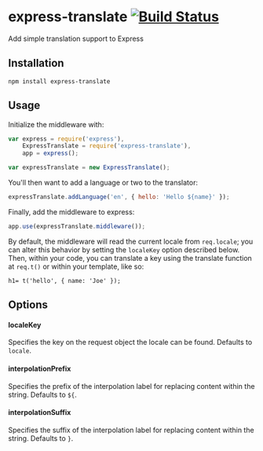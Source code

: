 # express-translate [![Build Status](https://travis-ci.org/uber/express-translate.png?branch=master)](https://travis-ci.org/uber/express-translate)

Add simple translation support to Express

## Installation

```
npm install express-translate
```

## Usage

Initialize the middleware with:

``` js
var express = require('express'),
    ExpressTranslate = require('express-translate'),
    app = express();

var expressTranslate = new ExpressTranslate();
```

You'll then want to add a language or two to the translator:

``` js
expressTranslate.addLanguage('en', { hello: 'Hello ${name}' });
```

Finally, add the middleware to express:

``` js
app.use(expressTranslate.middleware());
```

By default, the middleware will read the current locale from `req.locale`; you
can alter this behavior by setting the `localeKey` option described below.
Then, within your code, you can translate a key using the translate function
at `req.t()` or within your template, like so:

``` jade
h1= t('hello', { name: 'Joe' });
```

## Options

#### localeKey

Specifies the key on the request object the locale can be found. Defaults
to `locale`.

#### interpolationPrefix

Specifies the prefix of the interpolation label for replacing content within
the string. Defaults to `${`.

#### interpolationSuffix

Specifies the suffix of the interpolation label for replacing content within
the string. Defaults to `}`.
